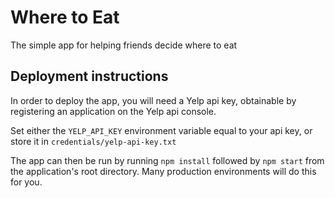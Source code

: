 # Where to Eat
The simple app for helping friends decide where to eat

## Deployment instructions

In order to deploy the app, you will need a Yelp api key, obtainable by registering an application on the Yelp api console.

Set either the `YELP_API_KEY` environment variable equal to your api key, or store it in `credentials/yelp-api-key.txt`

The app can then be run by running `npm install` followed by `npm start` from the application's root directory. Many production environments will do this for you.